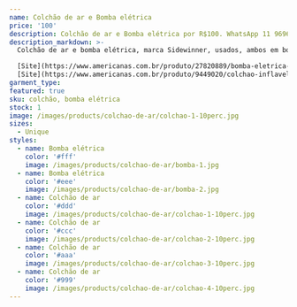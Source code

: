```yaml
---
name: Colchão de ar e Bomba elétrica
price: '100'
description: Colchão de ar e Bomba elétrica por R$100. WhatsApp 11 96964-1752
description_markdown: >-
  Colchão de ar e bomba elétrica, marca Sidewinner, usados, ambos em bom estado.

  [Site](https://www.americanas.com.br/produto/27820889/bomba-eletrica-p-inflar-colchao-de-ar-boias-piscinas-belfix?WT.srch=1&epar=bp_pl_00_go_pla_casaeconstrucao_rlsa_novos_gmv&epar=bp_pl_00_go_pla_casaeconstrucao_rlsa_novos_gmv&gclid=CjwKCAiA3o7RBRBfEiwAZMtSCZcgoP2yVt21rUH5abRx7n8HA19vUq_eSJSLcOOctiMG7e01ohYNtBoCHvcQAvD_BwE&opn=YSMESP&sellerId=68422419000175&voltagem=220%20V)
  [Site](https://www.americanas.com.br/produto/9449020/colchao-inflavel-casal-bestway-bomba-de-inflar-q1?WT.srch=1&epar=bp_pl_00_go_pla_rlsa_novos_gmv&gclid=CjwKCAiA3o7RBRBfEiwAZMtSCcU3UU8AiErg6v4avSqZD9Q-rtu4Tpm03lIZ65nSdX_jAHoF82iDxhoCsk0QAvD_BwE&opn=YSMESP&sellerId=11507946000165)
garment_type:
featured: true
sku: colchão, bomba elétrica
stock: 1
image: /images/products/colchao-de-ar/colchao-1-10perc.jpg
sizes:
  - Unique
styles:
  - name: Bomba elétrica
    color: '#fff'
    image: /images/products/colchao-de-ar/bomba-1.jpg
  - name: Bomba elétrica
    color: '#eee'
    image: /images/products/colchao-de-ar/bomba-2.jpg
  - name: Colchão de ar
    color: '#ddd'
    image: /images/products/colchao-de-ar/colchao-1-10perc.jpg
  - name: Colchão de ar
    color: '#ccc'
    image: /images/products/colchao-de-ar/colchao-2-10perc.jpg
  - name: Colchão de ar
    color: '#aaa'
    image: /images/products/colchao-de-ar/colchao-3-10perc.jpg
  - name: Colchão de ar
    color: '#999'
    image: /images/products/colchao-de-ar/colchao-4-10perc.jpg
---
```

